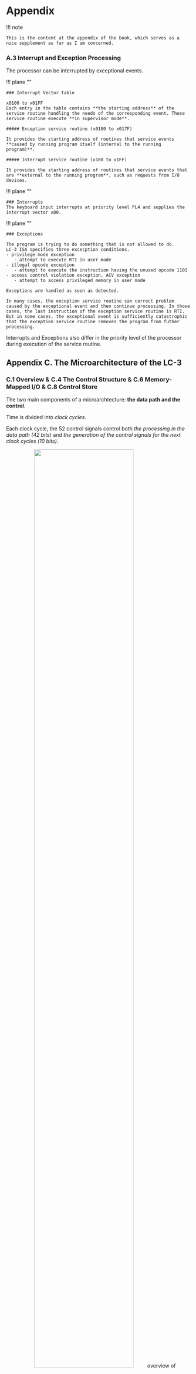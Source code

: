 # Appendix

!!! note

    This is the content at the appendix of the book, which serves as a nice supplement as far as I am concerned.

### A.3 Interrupt and Exception Processing

The processor can be interrupted by exceptional events.

!!! plane ""

    ### Interrupt Vector table

    x0100 to x01FF
    Each entry in the table contains **the starting address** of the service routine handling the needs of the corresponding event. These service routine execute **in supervisor mode**.

    ##### Exception service routine (x0100 to x017F)

    It provides the starting address of routines that service events **caused by running program itself (internal to the running program)**.

    ##### Interrupt service routine (x180 to x1FF)

    It provides the starting address of routines that service events that are **external to the running program**, such as requests from I/O devices.


!!! plane ""

    ### Interrupts
    The keyboard input interrupts at priority level PL4 and supplies the interrupt vector x80.


!!! plane ""

    ### Exceptions
    
    The program is trying to do something that is not allowed to do.
    LC-3 ISA specifies three excecption conditions.
    - privilege mode exception
       - attempt to execute RTI in user mode
    - illegal opcode exception
       - attempt to execute the instruction having the unused opcode 1101
    - access control violation exception, ACV exception
       - attempt to access privileged memory in user mode

    Exceptions are handled as soon as detected.
    
    In many cases, the exception service routine can correct problem caused by the exceptional event and then continue processing. In those cases, the last instruction of the exception service routine is RTI.
    But in some cases, the exceptional event is sufficiently catastrophic that the exception service routine removes the program from futher processing.

Interrupts and Exceptions also differ in the priority level of the processor during execution of the service routine.

## Appendix C. The Microarchitecture of the LC-3

### C.1 Overview & C.4 The Control Structure & C.6 Memory-Mapped I/O & C.8 Control Store

The two main components of a microarchtecture: **the data path and the control**.

Time is divided into *clock cycles*.

Each clock cycle, the 52 control signals control both *the processing in the data path (42 bits)* and *the generation of the control signals for the next clock cycles (10 bits)*.

<div style="text-align: center;">
    <figure>
        <img src="../imgs/80.png" width="80%" style="margin: 0 auto;">
        <caption>overview of LC-3 Microarchtecture</caption>
    </figure>
</div>

#### Control Structure

The control structure of a microarchitecture is specified by its state machine.

The 52 control signals specify the *state* of the control structure of the LC-3 microarchitecture.

<div style="text-align: center;">
    <figure>
        <img src="../imgs/81.png" width="80%" style="margin: 0 auto;">
        <caption>control structure overview</caption>
    </figure>
</div>

!!! plane ""

    **Microsequencer**

    - **J / 6 bits** the normal next state
    - **COND / 3 bits** special judge for some conditions
        - COND0	Unconditional (not implemented by hardware actually)
        - COND1	Memory Ready
        - COND2	Branch
        - COND3	Addressing Mode
        - COND4	Priviledge Mode
        - COND5	Interrupt Test
        - COND6	ACV Test
    - **IRD / 1 bit** select `0, 0, IR[15:12]` when in DECODE phase / state

    
    <div style="text-align: center;">
        <figure>
            <img src="../imgs/82.png" width="80%" style="margin: 0 auto;">
            <caption>microsequencer</caption>
        </figure>
    </div>

!!! plane ""

    **Control Store**
    
    A special memory. Its input is 6 bits to specify a distinct state and its output is 52 bits to specify the corresponding next state.
    The following file is the Control Table by me. Maybe there are some miskates, and feel free to point out!

    [Control Table.xlsx](../file/Control_Table.xlsx)

!!! plane ""

    **Microinstruction**

    The 52-bit output of the control store is the microinstruction.

!!! plane ""

    **Additional Logic**

    To provide control signals that are not shown in the data path.

    <div style="text-align: center;">
        <figure>
            <img src="../imgs/83.png" width="90%" style="margin: 0 auto;">
        </figure>
    </div>

    **Logic to process `setCC()`** (I guess)
    
    <div style="text-align: center;">
        <figure>
            <img src="../imgs/84.png" width="60%" style="margin: 0 auto;">
        </figure>
    </div>
    
    **Address Control Logic (ADDR.CTL.LOGIC)**
    
    
    <div style="text-align: center;">
        <figure>
            <img src="../imgs/85.png" width="90%" style="margin: 0 auto;">
        </figure>
    </div>
    
    
    <div style="text-align: center;">
        <figure>
            <img src="../imgs/86.png" width="90%" style="margin: 0 auto;">
            <caption>date path of Memory-Mapped I/O</caption>
        </figure>
    </div>


### C.2 The State Machine

**state machine**	The graph consists of *nodes* and *arcs*.

Each node in the state machine corresponds to the activity that the processor carries out **during a single clock cycle**.

The state machine which implements the LC-3 ISA requires **59** distinct states to implement the entire behavior of the LC-3. **31** of them are shown in Figure C.2 and **28** of them are shown in Figure C.7.

> But the unused state is not state 60, 61, 62, 63. Actually, state 50, 58, 62, 63 are not used due to the detail of the implementation.

**6** state variables are needed to uniquely specify 59 states.

Memory acess can take multiple cycles, these states continues to execute until a ready signal from the memory (**R**) is asserted, indicating that the memory access has completed.

<div style="text-align: center;">
    <figure>
        <img src="../imgs/87.png" width="90%" style="margin: 0 auto;">
        <caption>C.2 LC-3 state machine</caption>
    </figure>
</div>

### C.3 The Data Path

The data path consists of all components that actually process the information during each clock cycle.


<div style="text-align: center;">
    <figure>
        <img src="../imgs/88.png" width="90%" style="margin: 0 auto;">
        <caption>the LC-3 data path</caption>
    </figure>
</div>

### C.5 The TRAP Instrcution & C.7 Interrupt and Exception Control

<div style="text-align: center;">
    <figure>
        <img src="../imgs/89.png" width="90%" style="margin: 0 auto;">
        <caption>C.7 interrupt control part of LC-3 state machine</caption>
    </figure>
</div>

!!! plane ""

    **Some abbreviation**

    ACV stands for Access Control Violation
    INT stands for Interrupt Signal
    BEN stands for Branch Enable

    **Some comments**

    Why not put state 15 and state 47 together in one state?

    ![](https://cdn.nlark.com/yuque/__latex/f2cfc8cb0a8caec4da2f544d9aef0bf0.svg#from=url&id=uu2mG&originHeight=30&originWidth=13&originalType=binary&ratio=1&rotation=0&showTitle=false&status=done&style=none&title=)Because in state 15 MDR <- PSR occupies the global bus, and in state 47, Vector <- IR[7:0 occupies the global bus. The global bus can only be occupied by one data transfer at one clock cycle.

    Why PSR[15] <- 0 and [PSR[15]] can be put in one state?

    ![](https://cdn.nlark.com/yuque/__latex/f2cfc8cb0a8caec4da2f544d9aef0bf0.svg#from=url&id=kCOkY&originHeight=30&originWidth=13&originalType=binary&ratio=1&rotation=0&showTitle=false&status=done&style=none&title=)Because 0 is written into PSR[15] at the end of the clock cycle, but the value tested in [PSR[15]] is read at the start of the clock cycle.

    Why PC <- PC + 1 in state 15?

    ![](https://cdn.nlark.com/yuque/__latex/f2cfc8cb0a8caec4da2f544d9aef0bf0.svg#from=url&id=azVwX&originHeight=30&originWidth=13&originalType=binary&ratio=1&rotation=0&showTitle=false&status=done&style=none&title=)For state reusage. Since PC minus 1 is stored in the state 43. PC <- PC + 1 serves as an offset.

<div style="text-align: center;">
    <figure>
        <img src="../imgs/90.png" width="90%" style="margin: 0 auto;">
        <caption>LC-3 Data Path, including structrues for interrupt control</caption>
    </figure>
</div>